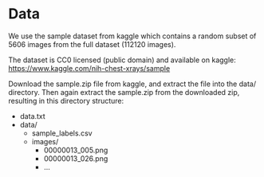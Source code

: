 # Data
We use the sample dataset from kaggle which contains a random subset of 5606 images from the full dataset (112120 images).

The dataset is CC0 licensed (public domain) and available on kaggle:
https://www.kaggle.com/nih-chest-xrays/sample

Download the sample.zip file from kaggle, and extract the file into the data/ directory. Then again extract the sample.zip from the downloaded zip, resulting in this directory structure:

* data.txt
* data/
    * sample_labels.csv
    * images/
        * 00000013_005.png
        * 00000013_026.png
        * ...

